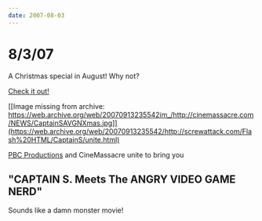 ```yaml
---
date: 2007-08-03
---
```

# 8/3/07

A Christmas special in August! Why not?

[Check it out!](https://web.archive.org/web/20070913235542/http://screwattack.com/Flash%20HTML/CaptainS/unite.html)

[[Image missing from archive: https://web.archive.org/web/20070913235542im_/http://cinemassacre.com/NEWS/CaptainSAVGNXmas.jpg]](https://web.archive.org/web/20070913235542/http://screwattack.com/Flash%20HTML/CaptainS/unite.html)

[PBC Productions](https://web.archive.org/web/20070913235542/http://pbc-productions.com/) and CineMassacre unite to bring you

## "CAPTAIN S. Meets The ANGRY VIDEO GAME NERD" 

Sounds like a damn monster movie!